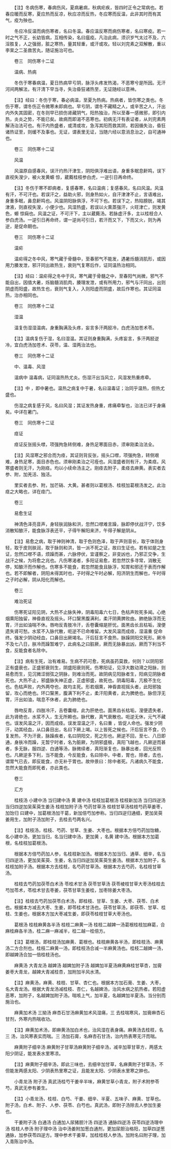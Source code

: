 <!-- { "loadSidebar": true } -->
　　【注】冬病伤寒，春病伤风，夏病暑病，秋病疟疾，皆四时正令之常病也。若春应暖而反寒，夏应热而反凉，秋应凉而反热，冬应寒而反温，此非其时而有其气，疫为殃也。

　　冬应冷反温而病伤寒者，名曰冬温。春应温反寒而病伤寒者，名曰寒疫。若一时之气不正，长幼皆病，互相传染，名曰瘟疫。凡治此病，须识岁气太过不及，六淫胜复，人之强弱，脏之寒热，量其轻重，或汗或攻。轻以刘完素之双解散，重以李杲之二圣救苦丸，随证施治可也。

　　卷三　同伤寒十二证

　　温病、热病

　　冬伤于寒春病温，夏日热病早亏阴，脉浮头疼发热渴，不恶寒兮是所因。无汗河间两解法，有汗清下早当寻，失治昏狂诸热至，无证随经以意神。

　　【注】经曰：冬伤于寒，春必病温，至夏为热病。热病者，皆伤寒之类也。冬伤于寒，谓冬伤正令微寒未即病也。早亏阴，谓冬不藏精之人，或辛苦之人，汗出内外失其固密，在冬则早已损伤肾藏阴气，阳热独治，所以至春一感微邪，即引内热，炎炎之势，不能已矣。故病而即渴不恶寒也。初病无汗有表证者，从刘完素两解汤治法可也。有汗内热盛者，或清或攻，急泻其阳而救其阴，若因循失治，昏狂诸热证至，则缓不及事也。无证，谓表里无证，当随六经以意消息治之，自可通神也。

　　卷三　同伤寒十二证

　　风温

　　风温原自感春风，误汗灼热汗津生，阴阳俱浮难出语，身重多眠息鼾鸣，误下直视失溲少，被火发黄螈 惊，葳蕤桂枝参白虎，一逆引日再命终。

　　【注】冬伤于寒不即病者，复感春寒，名曰温病；复感春风，名曰风温。风温有汗，不可汗也。若误汗之，益助火邪，则身热如火，自汗津津不止，言语难出，身重多眠，鼻息鼾鸣也。风温阴阳脉俱浮，不可下也。若误下之，热陷膀胱，竭其津液，则直视失溲，小便少也。风湿热盛，若误以火熏蒸强汗，火旺津亡，则发黄色，螈 惊痫也。风温之证，不可汗下，主以葳蕤汤。若脉虚汗多，主以桂枝合人参白虎汤。一逆引日再命终，谓一逆尚可引日，若汗而又下，下而又火，则为再逆，是促命期也。

　　卷三　同伤寒十二证

　　温疟

　　温疟得之冬中风，寒气藏于骨髓中，至春邪气不能发，遇暑烁髓消肌形，或因用力腠发泄，邪汗同出故热生，衰则气复寒后作，证同温热治相同。

　　【注】经曰：温疟得之冬中于风，寒气藏于骨髓之中，至春阳气尚微，邪气不能自出，因值大暑，烁脑髓消肌肉，腠理发泄，或有所用力，邪气与汗同出，出则阴虚而阳盛，故热生也，衰则气复入，入则阳虚而阴盛，故后作寒也。其证同温热，治亦相同也。

　　卷三　同伤寒十二证

　　湿温

　　温复伤湿湿温病，身重胸满及头疼，妄言多汗两胫冷，白虎汤加苍术苓。

　　【注】温病复伤于湿，名曰湿温。其证则身重胸满，头疼妄言，多汗两胫逆冷，宜白虎汤加苍术、茯苓，温、湿两治法也。

　　卷三　同伤寒十二证

　　中、温毒、风湿

　　温病中 温毒病，证同温热热尤炎。伤湿汗出当风立，风湿发热重疼牵。

　　【注】中 ，即中暑也。温热之病复中于暑，名曰温毒证；治同乎温热，但热尤盛也。

　　伤湿之病复感于风，名曰风湿；其证发热身重，疼痛牵掣也，治法已详于身痛矣。中详在暑门。

　　卷三　同伤寒十二证

　　痉证

　　痉证反张摇头噤，项强拘急转侧难，身热足寒面目赤，须审刚柔治法全。

　　【注】风湿寒之邪合而为痉，其证则背反张，摇头口噤，项强拘急，转侧艰难，身热足寒，面目赤色也。须审刚柔治之可痊也。风湿盛者则有汗，为柔痉。风寒盛者则无汗，为刚痉。均以小续命汤主之。刚痉去附子，柔痉去麻黄。表实者去参、附，加羌活、独活。

　　里实者去参、附，加芒硝、大黄。甚者则以葛根汤、桂枝加葛根汤发之。此治痉之大略也，详在痉门。

　　卷三

　　易愈生证

　　神清色泽亮音声，身轻肤润脉和洪，忽然口噤难言躁，脉即停伏战汗宁，饮多消散知酿汗，能食脉浮表还平，子得午解阳来济，午得子解是阴从。

　　【注】易愈之病，取于神则神清，取于色则色泽，取于声则音长，取于体则身轻，取于皮则肤润，取于脉则和洪，皆一派不死之证，故曰生证也。若有如是之生证，忽然口噤不语，烦躁而甚，六脉停伏，宜谨察之，非变凶也，乃邪正交争，生战汗之候，为将愈之兆也。凡伤寒渴者，多阳证易愈，若忽然饮多寻常，消散无停，知酿汗而作解也。伤寒多不能食，若忽然能食且脉浮，知胃和邪还于表而作解也。若不即解者，阴阳未得其时也，子时得之午时必解，阳济阴生而解也，午时得之子时必解，阴从阳化而解也。

　　卷三

　　难治死证

　　伤寒死证阳见阴，大热不止脉失神，阴毒阳毒六七日，色枯声败死多闻。心绝烟熏阳独留，神昏直视及摇头。环口黧黑腹满利，柔汗阴黄脾败由。肺绝脉浮而无胃，汗出如油喘不休。唇吻反青肢冷汗，舌卷囊缩是肝忧。面黑齿长且枯垢，溲便遗失肾可愁。水浆不入脉代散，呃逆不已命难留。大发风温而成痉，湿温重 促命终。强发少阴动经血，口鼻目出厥竭名。汗后狂言不食热，脉躁阴阳交死形。厥冷不及七八日，肤冷而躁暂难宁，此病名之曰脏厥，厥而无脉暴出凶，厥而下利当不食，反能食者名除中。

　　【注】病有生死，治有难易。生病不药可愈，死病虽药莫救，何则？以阴阳邪正有盛衰也，正盛邪衰则生，阴盛阳衰则死。伤寒阳证，见浮大数动滑之阳脉，则易愈而生，见沉微涩弱弦之阴脉，则难治而死。故阴病见阳脉者生，阳病见阴脉者死也。大热不止，邪盛脉失神正虚，正虚邪盛，故死也。阴毒阳毒，亢极不生化也。色枯声败，内外两夺也，故均主死。形若烟熏，神昏直视摇头者，此阳邪独留，攻心而绝也。环口黧黑，腹满下利不止，柔汗阳黄者，此为脾绝也。脉但浮无胃，汗出如油，喘息不休者，此为肺绝也。

　　唇吻反青，四肢冷汗，舌卷囊缩，此为肝绝也。面黑齿长枯垢，溲便遗失者，此为肾绝也，水浆不入，生无所赖也。脉代散，真气衰散也。呃逆无休，元气不藏也。误发风温之汗，因而成痉。误发湿温之汗，名曰重 ，皆促人命也。强发少阴汗，动其经血，从口鼻目出，名曰下厥上竭。以上皆死之候也。汗后狂言不食，仍复发热，不为汗衰，脉躁疾者，名曰阴阳交，死之形也。厥逆不回，至七、八日即通，身肤冷而躁，无暂宁时者，名为脏厥，为阴邪盛极，真阳飞越也，凡厥逆而甚者，多无脉，服四逆、白通等汤，脉微续者，真阳渐复也，脉暴出者，回光反照也。凡厥逆多下利，当不能食，今反能食，名曰除中。中者，胃也，除者，去也，谓胃气已去，即反能食，亦无补于胃也。故仲景曰：除中者死。凡诸病久不能食，忽然大能食而即死者，亦此类也。

　　卷三

　　汇方

　　桂枝汤 小建中汤 当归建中汤 黄 建中汤 桂枝加葛根汤 桂枝新加汤 当归四逆汤 当归四逆加吴茱萸生姜汤 桂枝加附子汤 芍药甘草汤 桂枝甘草汤桂枝芍药草姜枣，加饴归 曰建中，加葛根汤加干葛，新加倍芍加参称。当归四逆归通细，更加吴萸姜用生，加附子汤加附子，去桂去芍两名兴。

　　【注】桂枝汤，桂枝、芍药、甘草、生姜、大枣也。根据本方倍芍药加饴糖，名小建中汤，更加当归，名当归建中汤，更加黄 ，名黄 建中汤。根据本方加葛根，名桂枝加葛根汤。

　　根据本方倍芍药加人参，名桂枝新加汤。根据本方加当归、通草、细辛，名当归四逆汤，更加吴茱萸、生姜，名当归四逆加吴茱萸生姜汤。根据本方加附子，名桂枝加附子汤。根据本方去桂枝，名芍药甘草汤。根据本方去芍药，名桂枝甘草汤。

　　桂枝去芍药加茯苓白术汤 苓桂术甘汤 茯苓甘草汤 茯苓棱枝甘草大枣汤桂枝去芍加苓术，苓桂术甘去枣姜，茯苓甘草生姜桂，加枣除姜大枣汤。

　　【注】桂枝去芍药加茯苓白术汤，即桂枝、甘草、生姜、大枣、茯苓、白术也。根据本方减去大枣、生姜，即苓桂术甘汤也。茯苓甘草汤，即茯苓、甘草、桂枝、生姜也，根据本方加大枣减生姜，即茯苓桂枝甘草大枣汤也。

　　葛根汤 桂枝麻黄各半汤 桂枝二麻黄一汤 桂枝二越婢一汤葛根桂枝加麻葛，合麻桂麻各半汤，桂二麻一麻减半，桂二越一桂倍方。

　　【注】葛根汤，即桂枝汤加麻黄、葛根也。桂枝麻黄各半汤，即桂枝汤、麻黄汤二方合剂也。桂枝二麻黄一汤，即桂枝汤合减一半麻黄汤也。桂枝二越婢一汤，即越婢汤合加一倍桂枝汤也。

　　麻黄汤 大青龙汤 越婢汤 越婢加附子汤 越婢加半夏汤麻黄麻桂甘草杏，加膏姜枣大青龙，越婢大青减桂杏，加附加半风水清。

　　【注】麻黄汤，麻黄、桂枝、甘草、杏仁也。根据本方加石膏、生姜、大枣，名大青龙汤。根据大青龙汤减桂枝、杏仁，名越婢汤，治风水病之肌热者。若阳虚恶寒，加附子，名越婢加附子汤。喘咳上气，加半夏，名越婢加半夏汤。当分别而施治也。

　　麻黄加术汤 三拗汤 麻杏石甘汤麻黄加术风湿痛，三 去桂喘寒风，加膏麻杏石甘剂，外寒内热喘收功。

　　【注】麻黄加术汤，即麻黄汤加白术也，治风湿在表身痛。麻黄汤去桂枝，名三 汤，治风寒表实而喘。三 汤加石膏，名麻杏石甘汤，治内热表寒无汗而喘。

　　麻黄附子细辛汤 麻黄附子甘草汤麻黄附子细辛汤，减辛加草甘草方，两感太阳少阴证，能发表水里寒凉。

　　【注】麻黄附子细辛汤，即此三味也，去细辛加甘草，名麻黄附子甘草汤，不但能发两感太阳、少阴表热里寒之证，且能发太阳、少阴表水里寒之肿也。

　　小青龙汤 附子汤 真武汤桂芍干姜辛半味，麻黄甘草小青龙，附子术附参苓芍，真武无参有姜生。

　　【注】小青龙汤，桂枝、白芍、干姜、细辛、半夏、五味子、麻黄、甘草也。附子汤，白术、附子、人参、茯苓、白芍也。真武汤，即附子汤除去人参加生姜也。

　　干姜附子汤 白通汤 白通加人尿猪胆汁汤 四逆汤 通脉四逆汤 茯苓四逆汤理中汤 桂枝人参汤 附子理中汤 治中汤姜附加葱白通剂，更加尿胆治格阳，加草四逆葱通脉，加参茯苓四逆方。理中参术干姜草，加桂桂枝人参汤。加附名曰附子理，加入青陈治中汤。

